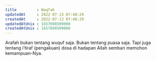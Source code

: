 ```yaml
---
title         : Waqfah
updatedAt     : 2022-07-13 07:48:29
createdAt     : 2022-07-13 07:48:29
updatedAtUnix : 1657698509000 
createdAtUnix : 1657698509000 
---
```


Arafah bukan tentang wuquf saja. Bukan tentang puasa saja. Tapi juga tentang i’tiraf (pengakuan) dosa di hadapan Allah sembari memohon kemampuan-Nya.
